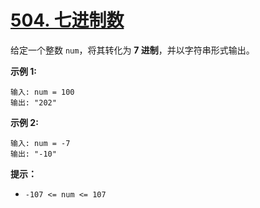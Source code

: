 # [504. 七进制数](https://leetcode-cn.com/problems/base-7/)

给定一个整数 `num`，将其转化为 **7 进制**，并以字符串形式输出。

 

**示例 1:**

```
输入: num = 100
输出: "202"
```

**示例 2:**

```
输入: num = -7
输出: "-10"
```

 

**提示：**

- `-107 <= num <= 107`